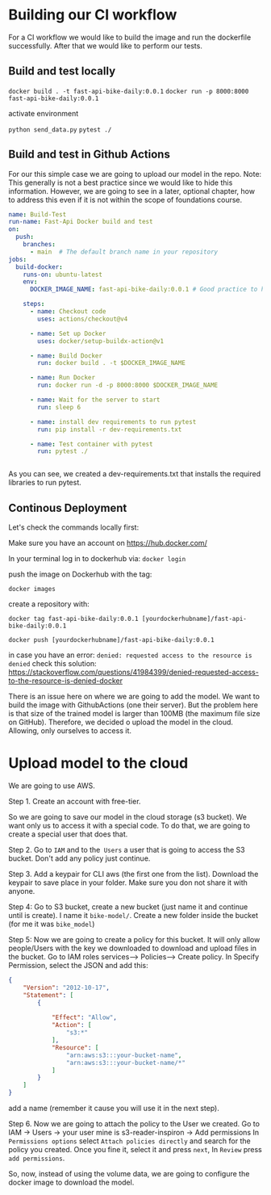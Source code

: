 

# Building our CI workflow

For a CI workflow we would like to build the image and run the dockerfile successfully. After that we would like to perform our tests.

## Build and test locally

`docker build . -t fast-api-bike-daily:0.0.1`
`docker run -p 8000:8000 fast-api-bike-daily:0.0.1`

activate environment

`python send_data.py`
`pytest ./`

## Build and test in Github Actions

For our this simple case we are going to upload our model in the repo. Note: This generally is not a best practice since we would like to hide this information. However, we are going to see in a later, optional chapter, how to address this even if it is not within the scope of foundations course.

```yml
name: Build-Test
run-name: Fast-Api Docker build and test
on:
  push:
    branches:
      - main  # The default branch name in your repository
jobs:
  build-docker:
    runs-on: ubuntu-latest
    env:
      DOCKER_IMAGE_NAME: fast-api-bike-daily:0.0.1 # Good practice to have enviroment variables. This contains also the tag.

    steps:
      - name: Checkout code
        uses: actions/checkout@v4

      - name: Set up Docker
        uses: docker/setup-buildx-action@v1

      - name: Build Docker
        run: docker build . -t $DOCKER_IMAGE_NAME

      - name: Run Docker
        run: docker run -d -p 8000:8000 $DOCKER_IMAGE_NAME

      - name: Wait for the server to start
        run: sleep 6  

      - name: install dev requirements to run pytest
        run: pip install -r dev-requirements.txt

      - name: Test container with pytest
        run: pytest ./



```

As you can see, we created a dev-requirements.txt that installs the required libraries to run pytest.

## Continous Deployment

Let's check the commands locally first:

Make sure you have an account on https://hub.docker.com/

In your terminal log in to dockerhub via:
`docker login`

push the image on Dockerhub with the tag:

`docker images`

create a repository with:

`docker tag fast-api-bike-daily:0.0.1 [yourdockerhubname]/fast-api-bike-daily:0.0.1`

`docker push [yourdockerhubname]/fast-api-bike-daily:0.0.1`

in case you have an error: `denied: requested access to the resource is denied` check this solution:
https://stackoverflow.com/questions/41984399/denied-requested-access-to-the-resource-is-denied-docker


There is an issue here on where we are going to add the model. We want to build the image with GithubActions (one their server). But the problem here is that size of the trained model is larger than 100MB (the maximum file size on GitHub). Therefore, we decided o upload the model in the cloud. Allowing, only ourselves to access it.

# Upload model to the cloud

We are going to use AWS.

Step 1. Create an account with free-tier.

So we are going to save our model in the cloud storage (s3 bucket). We want only us to access it with a special code. To do that, we are going to create a special user that does that.

Step 2. Go to `IAM` and to the` Users` a user that is going to access the S3 bucket. Don't add any policy just continue.

Step 3. Add a keypair for CLI aws (the first one from the list). Download the keypair to save place in your folder. Make sure you don not share it with anyone.

Step 4: Go to S3 bucket, create a new bucket (just name it and continue until is create). I name it `bike-model/`. Create a new folder inside the bucket (for me it was `bike_model`)

Step 5: Now we are going to create a policy for this bucket. It will only allow people/Users with the key we downloaded to download and upload files in the bucket. Go to IAM roles services--> Policies--> Create policy. In Specify Permission, select the JSON and add this:


```json
{
    "Version": "2012-10-17",
    "Statement": [
        {
 
            "Effect": "Allow",
            "Action": [
                "s3:*"
            ],
            "Resource": [
                "arn:aws:s3:::your-bucket-name",
                "arn:aws:s3:::your-bucket-name/*"
            ]
        }
    ]
}
```
add a name (remember it cause you will use it in the next step).

Step 6. Now we are going to attach the policy to the User we created. Go to
IAM -> Users -> your user mine is s3-reader-inspiron -> Add permissions
In `Permissions options` select `Attach policies directly` and search for the policy you created. Once you fine it, select it and press `next`, In `Review` press `add permissions`.

So, now, instead of using the volume data, we are going to configure the docker image to download the model. 
